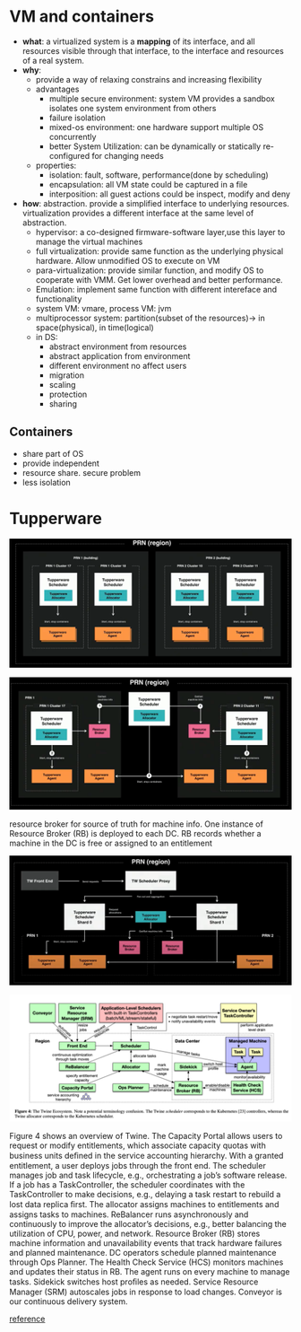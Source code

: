 

# VM and containers

- **what**: a virtualized system is a **mapping** of its interface, and all resources visible through that interface, to the interface and resources of a real system.
- **why**: 
    - provide a way of relaxing constrains and increasing flexibility
    - advantages
        - multiple secure environment: system VM provides a sandbox isolates one system environment from others
        - failure isolation
        - mixed-os environment: one hardware support multiple OS concurrently
        - better System Utilization: can be dynamically or statically re-configured for changing needs
    - properties:
        - isolation: fault, software, performance(done by scheduling)
        - encapsulation: all VM state could be captured in a file
        - interposition: all guest actions could be inspect, modify and deny
- **how**: abstraction. provide a simplified interface to underlying resources. virtualization provides a different interface at the same level of abstraction.
    - hypervisor: a co-designed firmware-software layer,use this layer to manage the virtual machines
    - full virtualization: provide same function as the underlying physical hardware. Allow unmodified OS to execute on VM
    - para-virtualization: provide similar function, and modify OS to cooperate with VMM. Get lower overhead and better performance.
    - Emulation: implement same function with different intereface and functionality
    - system VM: vmare, process VM: jvm
    - multiprocessor system: partition(subset of the resources)-> in space(physical), in time(logical)
    - in DS:
        - abstract environment from resources
        - abstract application from environment
        - different environment no affect users
        - migration
        - scaling
        - protection
        - sharing

## Containers

- share part of OS
- provide independent
- resource share.  secure problem
- less isolation


# Tupperware 

![](/assets/images/2021-05-10-22-59-20.png)

![](/assets/images/2021-05-10-23-00-53.png)

resource broker for source of truth for machine info. One instance of Resource Broker (RB) is deployed to each DC. RB records whether a machine in the DC is free or assigned to an entitlement

![](/assets/images/2021-05-10-23-06-16.png)

![](/assets/images/2021-05-11-20-32-16.png)

Figure 4 shows an overview of Twine. The Capacity Portal allows users to request or modify entitlements, which associate capacity quotas with business units deﬁned in the service accounting hierarchy. With a granted entitlement, a user deploys jobs through the front end. The scheduler manages job and task lifecycle, e.g., orchestrating a job’s software release. If a job has a TaskController, the scheduler coordinates with the TaskController to make decisions, e.g., delaying a task restart to rebuild a lost data replica ﬁrst. The allocator assigns machines to entitlements and assigns tasks to machines. ReBalancer runs asynchronously and continuously to improve the allocator’s decisions, e.g., better balancing the utilization of CPU, power, and network. Resource Broker (RB) stores machine information and unavailability events that track hardware failures and planned maintenance. DC operators schedule planned maintenance through Ops Planner. The Health Check Service (HCS) monitors machines and updates their status in RB. The agent runs on every machine to manage tasks. Sidekick switches host proﬁles as needed. Service Resource Manager (SRM) autoscales jobs in response to load changes. Conveyor is our continuous delivery system.

[reference](https://www.usenix.org/system/files/osdi20-tang.pdf)